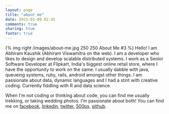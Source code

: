 ```yaml
---
layout: page
title: "about me"
date: 2015-01-09 02:45
comments: true
sharing: true
footer: true
---
```

{% img right /images/about-me.jpg 250 250 About Me #3 %}
Hello! I am Abhiram Kaushik (Abhiram Viswamitra on the web). I am a developer who likes to design and develop scalable distributed systems. I work as a Senior Software Developer at Flipkart, India's biggest online retail store, where I have the opportunity to work on the same. I usually dabble with java, queueing systems, ruby, rails, android amongst other things. I am passionate about data, dynamic languages and I had a stint with creative coding. Currently fiddling with R and data science.

When I'm not coding or thinking about code, you can find me usually trekking, or taking wedding photos. I'm passionate about both! You can find me on [facebook](https://www.facebook.com/abhiram.viswamitra/), [linkedin](https://www.linkedin.com/pub/abhiram-kaushik/23/6b4/77a/), [twitter](https://twitter.com/g33kb0ne/), [500px](https://500px.com/AbhiramViswamitra/), [github](http://github.com/viswamitra/).
